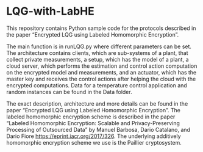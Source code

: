 # LQG-with-LabHE

This repository contains Python sample code for the protocols described in the paper “Encrypted LQG using Labeled Homomorphic Encryption”. 

The main function is in runLQG.py where different parameters can be set. The architecture contains clients, which are sub-systems of a plant, that collect private measurements, a setup, which has the model of a plant, a cloud server, which performs the estimation and control action computation on the encrypted model and measurements, and an actuator, which has the master key and receives the control actions after helping the cloud with the encrypted computations. Data for a temperature control application and random instances can be found in the Data folder.

The exact description, architecture and more details can be found in the paper “Encrypted LQG using Labeled Homomorphic Encryption”. The labeled homomorphic encryption scheme is described in the paper “Labeled Homomorphic Encryption: Scalable and Privacy-Preserving Processing of Outsourced Data” by Manuel Barbosa, Dario Catalano, and Dario Fiore https://eprint.iacr.org/2017/326. The underlying additively homomorphic encryption scheme we use is the Paillier cryptosystem.

